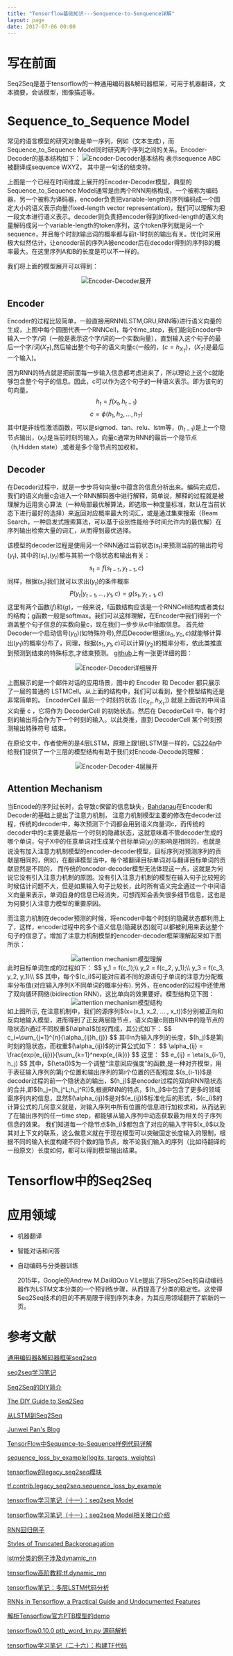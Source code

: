 ```yaml
---
title: "Tensorflow基础知识---Senquence-to-Senquence详解"
layout: page
date: 2017-07-06 00:00
---
```


# 写在前面
Seq2Seq是基于tensorflow的一种通用编码器&解码器框架，可用于机器翻译，文本摘要，会话模型，图像描述等。

# Sequence_to_Sequence Model
常见的语言模型的研究对象是单一序列，例如（文本生成），而Sequence_to_Sequence Model同时研究两个序列之间的关系。Encoder-Decoder的基本结构如下：
<img src="/wiki/static/images/seq2seq/Encoder-Decoder基本结构.jpg" alt="Encoder-Decoder基本结构"/>
表示sequence ABC被翻译成sequence WXYZ， 其中<EOS>是一句话的结束符。

上图是一个已经在时间维度上展开的Encoder-Decoder模型，典型的Sequence_to_Sequence Model通常是由两个RNN网络构成，一个被称为编码器，另一个被称为译码器，encoder负责把variable-length的序列编码成一个固定大小的语义表示向量(fixed-length vector representation)，我们可以理解为把一段文本进行语义表示。decoder则负责把encoder得到的fixed-length的语义向量解码成另一个variable-length的token序列，这个token序列就是另一个sequence，并且每个时刻t输出词的概率都与前t-1时刻的输出有关。优化时采用极大似然估计，让encoder前的序列A被encoder后在decoder得到的序列B的概率最大。在这里序列A和B的长度是可以不一样的。

我们将上面的模型展开可以得到：
<center><img src="/wiki/static/images/seq2seq/encoder-decoder.png" alt="Encoder-Decoder展开"/></center>

## Encoder
Encoder的过程比较简单，一般直接用RNN(LSTM,GRU,RNN等)进行语义向量的生成，上图中每个圆圈代表一个RNNCell，每个time_step，我们能向Encoder中输入一个字/词（一般是表示这个字/词的一个实数向量），直到输入这个句子的最后一个字/词$(X_T)$,然后输出整个句子的语义向量c(一般的，$(c=h_{X_T})$，$(X_T)$是最后一个输入)。

因为RNN的特点就是把前面每一步输入信息都考虑进来了，所以理论上这个c就能够包含整个句子的信息。因此，c可以作为这个句子的一种语义表示。即为该句的句向量。
$$
h_t = f(x_t, h_{t-1})
$$
$$
c = \phi(h_1,h_2,...,h_T)
$$
其中f是非线性激活函数，可以是sigmod、tan、relu、lstm等，$(h_{t-1})$是上一个隐节点输出，$(x_t)$是当前时刻的输入，向量c通常为RNN的最后一个隐节点（h,Hidden state）,或者是多个隐节点的加权和。
## Decoder
在Decoder过程中，就是一步步将句向量c中蕴含的信息分析出来。编码完成后，我们的语义向量c会进入一个RNN解码器中进行解释，简单说，解释的过程就是被理解为运用贪心算法（一种局部最优解算法，即选取一种度量标准，默认在当前状态下进行最好的选择）来返回对应概率最大的词汇，或是通过集束搜索（Beam Search，一种启发式搜索算法，可以基于设别性能给予时间允许内的最优解）在序列输出检索大量的词汇，从而得到最优选择。

该模型的decoder过程是使用另一个RNN通过当前状态$(s_t)$来预测当前的输出符号$(y_t)$, 其中的$(s_t)$,$(y_t)$都与其前一个隐状态和输出有关：
$$
s_t= f(s_{t-1}, y_{t-1}, c)
$$
同样，根据$(s_t)$我们就可以求出$(y_t)$的条件概率
$$
P(y_t|y_{t-1},...,y_1,c)=g(s_t, y_{t-1}, c)
$$
这里有两个函数$(f)$和$(g)$，一般来说，f函数结构应该是一个RNNCell结构或者类似的结构；g函数一般是softmax。我们可以这样理解，在Encoder中我们得到一个涵盖整个句子信息的实数向量c，现在我们一步步从c中抽取信息。
首先给Decoder一个启动信号$(y_0)$(如特殊符号<START>),然后Decoder根据$(s_0,y_0,c)$就能够计算出$(y_1)$的概率分布了，同理，根据$(s_1, y_1, c)$可以计算$(y_2)$的概率分布，依此类推直到预测到结束的特殊标志<END>,才结束预测。
[github](https://github.com/nicolas-ivanov/tf_seq2seq_chatbot)上有一张更详细的图：
<center><img src="/wiki/static/images/seq2seq/encoder-decoder展开.png" alt="Encoder-Decoder详细展开"/></center>

上图展示的是一个邮件对话的应用场景，图中的 Encoder 和 Decoder 都只展示了一层的普通的 LSTMCell。从上面的结构中，我们可以看到，整个模型结构还是非常简单的。 EncoderCell 最后一个时刻的状态 $([c_{X_T},h_{X_T}])$ 就是上面说的中间语义向量 c ，它将作为 DecoderCell 的初始状态。然后在 DecoderCell 中，每个时刻的输出将会作为下一个时刻的输入。以此类推，直到 DecoderCell 某个时刻预测输出特殊符号 <END> 结束。

在原论文中，作者使用的是4层LSTM，原理上跟1层LSTM是一样的，[CS224n](http://web.stanford.edu/class/cs224n/lectures/cs224n-2017-lecture1.pdf)中给我们提供了一个三层的模型结构有助于我们对Encode-Decode的理解：
<center><img src="/wiki/static/images/seq2seq/4-level-encode-decode.jpg" alt="Encoder-Decoder-4层展开"/></center>

## Attention Mechanism
当Encode的序列过长时，会导致c保留的信息缺失，[Bahdanau](https://arxiv.org/pdf/1409.0473.pdf)在Encoder和Decoder的基础上提出了注意力机制，
注意力机制模型主要的修改在decoder过程，传统的decoder中，每次预测下个词都会用到语义向量词c，而传统的decoder中的c主要是最后一个时刻的隐藏状态，这就意味着不管decoder生成的哪个单词，句子X中的任意单词对生成某个目标单词$(y_i)$的影响是相同的，也就是说没有加入注意力机制模型的encoder-decoder模型，目标序列对预测序列的贡献是相同的，例如，在翻译模型当中，每个被翻译目标单词对与翻译目标单词的贡献显然是不同的，
而传统的encoder-decoder模型无法体现这一点，这就是为何说它没有引入注意力机制的原因。没有引入注意力机制的模型在输入句子比较短的时候估计问题不大，但是如果输入句子比较长，此时所有语义完全通过一个中间语义向量来表示，单词自身的信息已经消失，可想而知会丢失很多细节信息，这也是为何要引入注意力模型的重要原因。

而注意力机制在decoder预测的时候，将encoder中每个时刻的隐藏状态都利用上了，这样，encoder过程中的多个语义信息(隐藏状态)就可以都被利用来表达整个句子的信息了。增加了注意力机制模型的encoder-decoder框架理解起来如下图所示：
<center><img src="/wiki/static/images/seq2seq/am-encoder-decoder.jpg" alt="attention mechanism模型理解"/></center>
此时目标单词生成的过程如下：
$$
y_1 = f(c_1);\\
y_2 = f(c_2, y_1);\\
y_3 = f(c_3, y_2, y_1)\\
$$
其中，每个$(c_i)$可能对应着不同的源语句子单词的注意力分配概率分布值(对应输入序列X不同单词的概率分布).
另外，在encoder的过程中还使用了双向循环网络(bidirection RNN)，这比单向的效果要好。模型结构见下图：
<center><img src="/wiki/static/images/seq2seq/attention mechanism.png" alt="attention mechanism模型结构"/></center>
如上图所示, 在注意机制中，我们的源序列$(x=(x_1, x_2, ...., x_t))$分别被正向和反向地输入模型，进而得到了正反两层隐节点，语义向量c则由RNN中的隐节点的隐状态h通过不同权重$(\alpha)$加权而成，其公式如下：
$$
c_i=\sum_{j=1}^{n}{\alpha_{ij}h_{j}}
$$
其中n为输入序列的长度，$(h_j)$是第j时刻的隐状态，而权重$(\alpha_{ij})$的计算公式如下：
$$
\alpha_{ij} = \frac{exp(e_{ij})}{\sum_{k=1}^nexp(e_{ik})}
$$
这里：
$$
e_{ij} = \eta(s_{i-1}, h_j)
$$
其中，$(\eta())$为一个调整“注意回应强度”的函数,是一种对齐模型，用于表征输入序列的第j个位置和输出序列的第i个位置的匹配程度.$(s_{i-1})$是decoder过程的前一个隐状态的输出，$(h_j)$是encoder过程的双向RNN隐状态的合并,即$(h_j=[h_j^L;h_j^R])$,根据RNN的特点，$(h_j)$中包含了更多的领域窗序列内的信息，显然$(\alpha_{ij})$是对$(e_{ij})$标准化后的形式，$(c_i)$的计算公式的几何意义就是，对输入序列中所有位置的信息进行加权求和，从而达到了在输出序列的任一time step，都能够从输入序列中动态获取最为相关的子序列信息的效果。
我们知道每一个隐节点$(h_i)$都包含了对应的输入字符$(x_i)$以及其对上下文的联系，这么做意义就在于现在模型可以突破固定长度输入的限制，根据不同的输入长度构建不同个数的隐节点，故不论我们输入的序列（比如待翻译的一段原文）长度如何，都可以得到模型输出结果。

# Tensorflow中的Seq2Seq


# 应用领域
- 机器翻译
- 智能对话和问答
- 自动编码与分类器训练
    
    2015年，Google的Andrew M.Dai和Quo V.Le提出了将Seq2Seq的自动编码器作为LSTM文本分类的一个预训练步骤，从而提高了分类的稳定性。这使得Seq2Seq技术的目的不再局限于得到序列本身，为其应用领域翻开了崭新的一页。

# 参考文献
[通用编码器&解码器框架seq2seq](https://www.oschina.net/p/seq2seq)

[seq2seq学习笔记](http://blog.csdn.net/jerr__y/article/details/53749693)

[Seq2Seq的DIY简介](http://www.jianshu.com/p/124b777e0c55)

[The DIY Guide to Seq2Seq](https://github.com/jxieeducation/DIY-Data-Science/blob/master/research/seq2seq.md)

[从LSTM到Seq2Seq](http://x-algo.cn/index.php/2017/01/13/1609/)

[Junwei Pan's Blog](http://www.kemaswill.com/about/)

[TensorFlow中Sequence-to-Sequence样例代码详解](http://blog.csdn.net/diligent_321/article/details/53590289)

[sequence_loss_by_example(logits, targets, weights)](http://blog.csdn.net/appleml/article/details/54017873)

[tensorflow的legacy_seq2seq模块](http://blog.csdn.net/u012871493/article/details/72350332)

[tf.contrib.legacy_seq2seq.sequence_loss_by_example](https://www.tensorflow.org/api_docs/python/tf/contrib/legacy_seq2seq/sequence_loss_by_example)

[tensorflow学习笔记（十一）：seq2seq Model](http://www.2cto.com/kf/201611/561130.html)

[tensorflow学习笔记（十一）：seq2seq Model相关接口介绍](http://blog.csdn.net/u012436149/article/details/52976413)

[RNN回归例子](http://www.360doc.com/content/17/0321/10/10408243_638692790.shtml)

[Styles of Truncated Backpropagation](https://r2rt.com/styles-of-truncated-backpropagation.html)

[lstm分类的例子涉及dynamic_nn](http://www.360doc.com/content/17/0321/10/10408243_638692495.shtml)

[tensorflow高阶教程:tf.dynamic_rnn](http://blog.csdn.net/u010223750/article/details/71079036)

[ tensorflow笔记：多层LSTM代码分析](http://blog.csdn.net/u014595019/article/details/52759104)

[RNNs in Tensorflow, a Practical Guide and Undocumented Features](http://www.wildml.com/2016/08/rnns-in-tensorflow-a-practical-guide-and-undocumented-features/)

[解析Tensorflow官方PTB模型的demo](http://blog.csdn.net/mydear_11000/article/details/52440115)

[tensorflow0.10.0 ptb_word_lm.py 源码解析](http://blog.csdn.net/u012436149/article/details/52828786)

[ tensorflow学习笔记（二十六）：构建TF代码](http://blog.csdn.net/u012436149/article/details/53843158)

